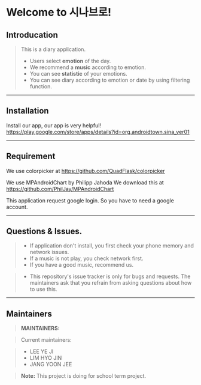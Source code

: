 ﻿Welcome to 시나브로!
=====================


Introducation	
-------------
>This is a diary application.
>
> -  Users select **emotion** of the day.
> -  We recommend a **music** according to emotion.
> -  You can see **statistic** of your emotions.
> - You can see diary according to emotion or date by using filtering function.
> 

----------
Installation
---------------
Install our app, our app is very helpful! 
https://play.google.com/store/apps/details?id=org.androidtown.sina_ver01


----------
Requirement
---------------

We use colorpicker at https://github.com/QuadFlask/colorpicker
   

We use MPAndroidChart by Philipp Jahoda
We download this at https://github.com/PhilJay/MPAndroidChart


This application request google login. So you have to need a google account.



----------
Questions & Issues.
---------------

>- If application don't install, you first check your phone memory and network issues.
> - If a music is not play, you check network first.
> - If you have a good music, recommend us.
 

> - This repository's issue tracker is only for bugs and requests. The maintainers ask that you refrain from asking questions about how to use this.


----------

Maintainers
-------------------


> **MAINTAINERS:**

> Current maintainers:

> - LEE YE JI
> - LIM HYO JIN
> - JANG YOON JEE

> **Note:** This project is doing for school term project.



